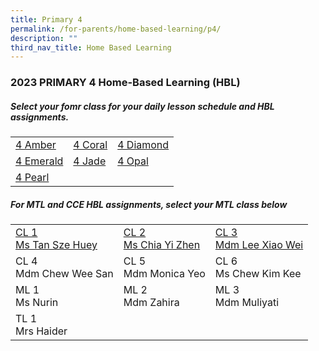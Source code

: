 ```yaml
---
title: Primary 4
permalink: /for-parents/home-based-learning/p4/
description: ""
third_nav_title: Home Based Learning
---
```

<h3><b>2023 PRIMARY 4 Home-Based Learning (HBL)</b></h3>
<h5>Select your fomr class for your daily lesson schedule and HBL assignments.</h5>
<table>
	<tbody>
		<tr>
		<td><a target="_blank" href="https://docs.google.com/spreadsheets/d/1rM_XHi5Olw8S3GRl-0m0hOph5HCpG6IefkC8ZjBnX9c/edit?usp=drive_link">4 Amber</a></td>
		<td><a target="_blank" href="https://docs.google.com/spreadsheets/d/1Q9sVUHgy4hkSj12hNsGVI1dk7cANzULrbE2tQm0BwCo/edit?usp=drive_link">4 Coral</a></td>
		<td><a target="_blank" href="https://docs.google.com/spreadsheets/d/1SUWsl9I4XrpFbUA0fwaoMm8pEODBFKkCh1IJuuOpKxY/edit?usp=drive_link">4 Diamond</a></td>
	</tr>
			<tr>
		<td><a target="_blank" href="https://docs.google.com/spreadsheets/d/1q4dqWzv9NMcM-alEuZ0rIRGBcYLpGMC5Rb3LdrDAY88/edit?usp=drive_link">4 Emerald</a></td>
		<td><a target="_blank" href="https://docs.google.com/spreadsheets/d/192my_vapCIixboEgeKQ93P45UXVrgIgu9Jw75tahy40/edit?usp=drive_link">4 Jade</a></td>
		<td><a target="_blank" href="https://docs.google.com/spreadsheets/d/1xaHfrPhtJlK65xglhQk5oVCZui9aai5H35DIYpiAKHI/edit?usp=drive_link">4 Opal</a></td>
	</tr>
			<tr>
		<td><a target="_blank" href="https://docs.google.com/spreadsheets/d/1o2-izkkLBOhifcIcU1Td8ySegc6sovVgcDgwmJpOrj8/edit?usp=drive_link">4 Pearl</a></td>
				<td></td>
				<td></td>
		</tr>
	</tbody>
</table>

<h5>For MTL and CCE HBL assignments, select your MTL class below</h5>
<table>
  <tbody>
    <tr>
    <td><a target="_blank" href="https://docs.google.com/spreadsheets/d/1BE1I9UyjKiv49ekaDBHRc85WKePYoDPr/edit?usp=drive_link&amp;ouid=118052901982246903681&amp;rtpof=true&amp;sd=true">CL 1 <br>Ms Tan Sze Huey</a></td>
    <td><a target="_blank" href="https://docs.google.com/spreadsheets/d/1z6uf5DDQPbvN4oLF0RAe3-T6hSflUH-u/edit?usp=drive_link&amp;ouid=118052901982246903681&amp;rtpof=true&amp;sd=true">CL 2 <br>Ms Chia Yi Zhen</a></td>
    <td><a target="_blank" href="https://docs.google.com/spreadsheets/d/1B5ONy4rdS7B1krhv0ioliUqYtO54YCdm/edit?usp=drive_link&amp;ouid=118052901982246903681&amp;rtpof=true&amp;sd=true">CL 3 <br>Mdm Lee Xiao Wei</a></td>
  </tr>
		<tr>
    <td>CL 4 <br>Mdm Chew Wee San</td>
    <td>CL 5 <br>Mdm Monica Yeo</td>
    <td>CL 6 <br>Ms Chew Kim Kee</td>
  </tr>
		<tr>
    <td>ML 1<br>Ms Nurin</td>
    <td>ML 2<br>Mdm Zahira</td>
    <td>ML 3<br>Mdm Muliyati</td>
  </tr>
		<tr>
    <td>TL 1<br>Mrs Haider</td>
		</tr>
		</tbody></table>